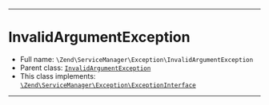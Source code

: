 ***

# InvalidArgumentException

* Full name: `\Zend\ServiceManager\Exception\InvalidArgumentException`
* Parent class: [`InvalidArgumentException`](../../../InvalidArgumentException.md)
* This class implements:
  [`\Zend\ServiceManager\Exception\ExceptionInterface`](./ExceptionInterface.md)

***

